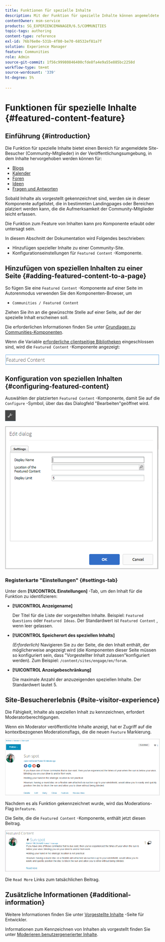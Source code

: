 ```yaml
---
title: Funktionen für spezielle Inhalte
description: Mit der Funktion für spezielle Inhalte können angemeldete Site-Besucher Inhalte hervorheben
contentOwner: msm-service
products: SG_EXPERIENCEMANAGER/6.5/COMMUNITIES
topic-tags: authoring
content-type: reference
exl-id: 76b76e0e-531b-4f80-be70-68532ef81a7f
solution: Experience Manager
feature: Communities
role: Admin
source-git-commit: 1f56c99980846400cfde8fa4e9a55e885bc2258d
workflow-type: tm+mt
source-wordcount: '339'
ht-degree: 5%

---
```


# Funktionen für spezielle Inhalte {#featured-content-feature}

## Einführung {#introduction}

Die Funktion für spezielle Inhalte bietet einen Bereich für angemeldete Site-Besucher (Community-Mitglieder) in der Veröffentlichungsumgebung, in dem Inhalte hervorgehoben werden können für:

* [Blogs](blog-feature.md)
* [Kalender](calendar.md)
* [Foren](forum.md)
* [Ideen](ideation-feature.md)
* [Fragen und Antworten](working-with-qna.md)

Sobald Inhalte als vorgestellt gekennzeichnet sind, werden sie in dieser Komponente aufgelistet, die in bestimmten Landingpages oder Bereichen platziert werden kann, die die Aufmerksamkeit der Community-Mitglieder leicht erfassen.

Die Funktion zum Feature von Inhalten kann pro Komponente erlaubt oder untersagt sein.

In diesem Abschnitt der Dokumentation wird Folgendes beschrieben:

* Hinzufügen spezieller Inhalte zu einer Community-Site.
* Konfigurationseinstellungen für `Featured Content` -Komponente.

## Hinzufügen von speziellen Inhalten zu einer Seite {#adding-featured-content-to-a-page}

So fügen Sie eine `Featured Content` -Komponente auf einer Seite im Autorenmodus verwenden Sie den Komponenten-Browser, um

* `Communities / Featured Content`

Ziehen Sie ihn an die gewünschte Stelle auf einer Seite, auf der der spezielle Inhalt erscheinen soll.

Die erforderlichen Informationen finden Sie unter [Grundlagen zu Communities-Komponenten](basics.md).

Wenn die Variable [erforderliche clientseitige Bibliotheken](essentials-featured.md#essentials-for-client-side) eingeschlossen sind, wird die `Featured Content` -Komponente angezeigt:

![featuredcontent](assets/featuredcontent.png)

## Konfiguration von speziellen Inhalten {#configuring-featured-content}

Auswählen der platzierten `Featured Content` -Komponente, damit Sie auf die `Configure` -Symbol, über das das Dialogfeld &quot;Bearbeiten&quot;geöffnet wird.

![configure-new](assets/configure-new.png)

![featuredcontent1](assets/featuredcontent1.png)

### Registerkarte &quot;Einstellungen&quot; {#settings-tab}

Unter dem **[!UICONTROL Einstellungen]** -Tab, um den Inhalt für die Funktion zu identifizieren:

* **[!UICONTROL Anzeigename]**

  Der Titel für die Liste der vorgestellten Inhalte. Beispiel: `Featured Questions` oder `Featured Ideas`. Der Standardwert ist `Featured Content` , wenn leer gelassen.

* **[!UICONTROL Speicherort des speziellen Inhalts]**

  *(Erforderlich)* Navigieren Sie zu der Seite, die den Inhalt enthält, der möglicherweise angezeigt wird (die Komponenten dieser Seite müssen so konfiguriert sein, dass &quot;Vorgestellter Inhalt zulassen&quot;konfiguriert werden). Zum Beispiel: `/content/sites/engage/en/forum`.

* **[!UICONTROL Anzeigebeschränkung]**

  Die maximale Anzahl der anzuzeigenden speziellen Inhalte. Der Standardwert lautet 5.

## Site-Besuchererlebnis {#site-visitor-experience}

Die Fähigkeit, Inhalte als speziellen Inhalt zu kennzeichnen, erfordert Moderatorberechtigungen.

Wenn ein Moderator veröffentlichte Inhalte anzeigt, hat er Zugriff auf die kontextbezogenen Moderationsflags, die die neuen `Feature` Markierung.

![site-visitor-experience](assets/site-visitor-experience.png)

Nachdem es als Funktion gekennzeichnet wurde, wird das Moderations-Flag `Unfeature`.

Die Seite, die die `Featured Content` -Komponente, enthält jetzt diesen Beitrag.

![site-visitor-experience1](assets/site-visitor-experience1.png)

Die `Read More` Links zum tatsächlichen Beitrag.

## Zusätzliche Informationen {#additional-information}

Weitere Informationen finden Sie unter [Vorgestellte Inhalte](essentials-featured.md) -Seite für Entwickler.

Informationen zum Kennzeichnen von Inhalten als vorgestellt finden Sie unter [Moderieren benutzergenerierter Inhalte](moderate-ugc.md).
